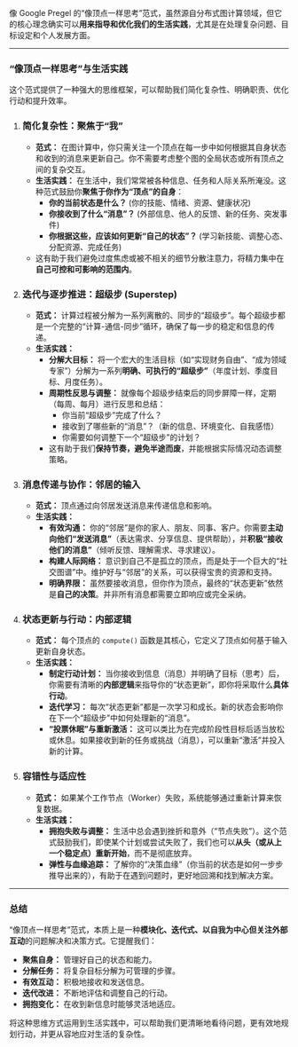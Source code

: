 像 Google Pregel 的“像顶点一样思考”范式，虽然源自分布式图计算领域，但它的核心理念确实可以**用来指导和优化我们的生活实践**，尤其是在处理复杂问题、目标设定和个人发展方面。

---

### “像顶点一样思考”与生活实践

这个范式提供了一种强大的思维框架，可以帮助我们简化复杂性、明确职责、优化行动和提升效率。

1. ### **简化复杂性：聚焦于“我”**
    
    - **范式：** 在图计算中，你只需关注一个顶点在每一步中如何根据其自身状态和收到的消息来更新自己。你不需要考虑整个图的全局状态或所有顶点之间的复杂交互。
    - **生活实践：** 在生活中，我们常常被各种信息、任务和人际关系所淹没。这种范式鼓励你**聚焦于你作为“顶点”的自身**：
        - **你的当前状态是什么？** (你的技能、情绪、资源、健康状况)
        - **你接收到了什么“消息”？** (外部信息、他人的反馈、新的任务、突发事件)
        - **你根据这些，应该如何更新“自己的状态”？** (学习新技能、调整心态、分配资源、完成任务)
    - 这有助于我们避免过度焦虑或被不相关的细节分散注意力，将精力集中在**自己可控和可影响的范围内**。
2. ### **迭代与逐步推进：超级步 (Superstep)**
    
    - **范式：** 计算过程被分解为一系列离散的、同步的“超级步”。每个超级步都是一个完整的“计算-通信-同步”循环，确保了每一步的稳定和信息的传递。
    - **生活实践：**
        - **分解大目标：** 将一个宏大的生活目标（如“实现财务自由”、“成为领域专家”）分解为一系列**明确、可执行的“超级步”**（年度计划、季度目标、月度任务）。
        - **周期性反思与调整：** 就像每个超级步结束后的同步屏障一样，定期（每周、每月）进行反思和总结：
            - 你当前“超级步”完成了什么？
            - 接收到了哪些新的“消息”？（新的信息、环境变化、自我感悟）
            - 你需要如何调整下一个“超级步”的计划？
        - 这有助于我们**保持节奏，避免半途而废**，并能根据实际情况动态调整策略。
3. ### **消息传递与协作：邻居的输入**
    
    - **范式：** 顶点通过向邻居发送消息来传递信息和影响。
    - **生活实践：**
        - **有效沟通：** 你的“邻居”是你的家人、朋友、同事、客户。你需要**主动向他们“发送消息”**（表达需求、分享信息、提供帮助），并**积极“接收他们的消息”**（倾听反馈、理解需求、寻求建议）。
        - **构建人际网络：** 意识到自己不是孤立的顶点，而是处于一个巨大的“社交图谱”中。维护好与“邻居”的关系，可以获得宝贵的资源和支持。
        - **明确界限：** 虽然要接收消息，但你作为顶点，最终的“状态更新”依然是**自己的决策**。并非所有消息都需要立即响应或完全采纳。
4. ### **状态更新与行动：内部逻辑**
    
    - **范式：** 每个顶点的 `compute()` 函数是其核心，它定义了顶点如何基于输入更新自身状态。
    - **生活实践：**
        - **制定行动计划：** 当你接收到信息（消息）并明确了目标（思考）后，你需要有清晰的**内部逻辑**来指导你的“状态更新”，即你将采取什么**具体行动**。
        - **迭代学习：** 每次“状态更新”都是一次学习和成长。新的状态会影响你在下一个“超级步”中如何处理新的“消息”。
        - **“投票休眠”与重新激活：** 这可以类比为在完成阶段性目标后适当放松或休息。如果接收到新的任务或挑战（消息），可以重新“激活”并投入新的计算。
5. ### **容错性与适应性**
    
    - **范式：** 如果某个工作节点（Worker）失败，系统能够通过重新计算来恢复数据。
    - **生活实践：**
        - **拥抱失败与调整：** 生活中总会遇到挫折和意外（“节点失败”）。这个范式鼓励我们，即使某个计划或尝试失败了，我们也可以**从头（或从上一个稳定点）重新开始**，而不是彻底放弃。
        - **弹性与血缘追踪：** 了解你的“决策血缘”（你当前的状态是如何一步步推导出来的），有助于在遇到问题时，更好地回溯和找到解决方案。

---

### 总结

“像顶点一样思考”范式，本质上是一种**模块化、迭代式、以自我为中心但关注外部互动**的问题解决和决策方式。它提醒我们：

- **聚焦自身：** 管理好自己的状态和能力。
- **分解任务：** 将复杂目标分解为可管理的步骤。
- **有效互动：** 积极地接收和发送信息。
- **迭代改进：** 不断地评估和调整自己的行动。
- **拥抱变化：** 在收到新信息时能够灵活地适应。

将这种思维方式运用到生活实践中，可以帮助我们更清晰地看待问题，更有效地规划行动，并更从容地应对生活的复杂性。